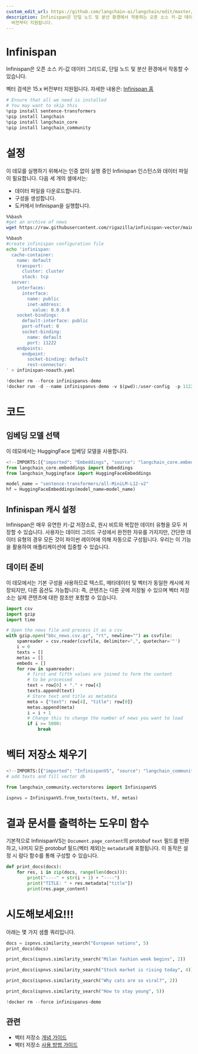```yaml
---
custom_edit_url: https://github.com/langchain-ai/langchain/edit/master/docs/docs/integrations/vectorstores/infinispanvs.ipynb
description: Infinispan은 단일 노드 및 분산 환경에서 작동하는 오픈 소스 키-값 데이터 그리드입니다. 벡터 검색 기능이 15.x
  버전부터 지원됩니다.
---
```


# Infinispan

Infinispan은 오픈 소스 키-값 데이터 그리드로, 단일 노드 및 분산 환경에서 작동할 수 있습니다.

벡터 검색은 15.x 버전부터 지원됩니다.
자세한 내용은: [Infinispan 홈](https://infinispan.org)

```python
# Ensure that all we need is installed
# You may want to skip this
%pip install sentence-transformers
%pip install langchain
%pip install langchain_core
%pip install langchain_community
```


# 설정

이 데모를 실행하기 위해서는 인증 없이 실행 중인 Infinispan 인스턴스와 데이터 파일이 필요합니다.
다음 세 개의 셀에서는:
- 데이터 파일을 다운로드합니다.
- 구성을 생성합니다.
- 도커에서 Infinispan을 실행합니다.

```bash
%%bash
#get an archive of news
wget https://raw.githubusercontent.com/rigazilla/infinispan-vector/main/bbc_news.csv.gz
```


```bash
%%bash
#create infinispan configuration file
echo 'infinispan:
  cache-container: 
    name: default
    transport: 
      cluster: cluster 
      stack: tcp 
  server:
    interfaces:
      interface:
        name: public
        inet-address:
          value: 0.0.0.0 
    socket-bindings:
      default-interface: public
      port-offset: 0        
      socket-binding:
        name: default
        port: 11222
    endpoints:
      endpoint:
        socket-binding: default
        rest-connector:
' > infinispan-noauth.yaml
```


```python
!docker rm --force infinispanvs-demo
!docker run -d --name infinispanvs-demo -v $(pwd):/user-config  -p 11222:11222 infinispan/server:15.0 -c /user-config/infinispan-noauth.yaml
```


# 코드

## 임베딩 모델 선택

이 데모에서는
HuggingFace 임베딩 모델을 사용합니다.

```python
<!--IMPORTS:[{"imported": "Embeddings", "source": "langchain_core.embeddings", "docs": "https://api.python.langchain.com/en/latest/embeddings/langchain_core.embeddings.embeddings.Embeddings.html", "title": "Infinispan"}, {"imported": "HuggingFaceEmbeddings", "source": "langchain_huggingface", "docs": "https://api.python.langchain.com/en/latest/embeddings/langchain_huggingface.embeddings.huggingface.HuggingFaceEmbeddings.html", "title": "Infinispan"}]-->
from langchain_core.embeddings import Embeddings
from langchain_huggingface import HuggingFaceEmbeddings

model_name = "sentence-transformers/all-MiniLM-L12-v2"
hf = HuggingFaceEmbeddings(model_name=model_name)
```


## Infinispan 캐시 설정

Infinispan은 매우 유연한 키-값 저장소로, 원시 비트와 복잡한 데이터 유형을 모두 저장할 수 있습니다.
사용자는 데이터 그리드 구성에서 완전한 자유를 가지지만, 간단한 데이터 유형의 경우 모든 것이 파이썬 레이어에 의해 자동으로 구성됩니다. 우리는 이 기능을 활용하여 애플리케이션에 집중할 수 있습니다.

## 데이터 준비

이 데모에서는 기본 구성을 사용하므로 텍스트, 메타데이터 및 벡터가 동일한 캐시에 저장되지만, 다른 옵션도 가능합니다: 즉, 콘텐츠는 다른 곳에 저장될 수 있으며 벡터 저장소는 실제 콘텐츠에 대한 참조만 포함할 수 있습니다.

```python
import csv
import gzip
import time

# Open the news file and process it as a csv
with gzip.open("bbc_news.csv.gz", "rt", newline="") as csvfile:
    spamreader = csv.reader(csvfile, delimiter=",", quotechar='"')
    i = 0
    texts = []
    metas = []
    embeds = []
    for row in spamreader:
        # first and fifth values are joined to form the content
        # to be processed
        text = row[0] + "." + row[4]
        texts.append(text)
        # Store text and title as metadata
        meta = {"text": row[4], "title": row[0]}
        metas.append(meta)
        i = i + 1
        # Change this to change the number of news you want to load
        if i >= 5000:
            break
```


# 벡터 저장소 채우기

```python
<!--IMPORTS:[{"imported": "InfinispanVS", "source": "langchain_community.vectorstores", "docs": "https://api.python.langchain.com/en/latest/vectorstores/langchain_community.vectorstores.infinispanvs.InfinispanVS.html", "title": "Infinispan"}]-->
# add texts and fill vector db

from langchain_community.vectorstores import InfinispanVS

ispnvs = InfinispanVS.from_texts(texts, hf, metas)
```


# 결과 문서를 출력하는 도우미 함수

기본적으로 InfinispanVS는 `Document.page_content`의 protobuf `ŧext` 필드를 반환하고, 나머지 모든 protobuf 필드(벡터 제외)는 `metadata`에 포함됩니다. 이 동작은 설정 시 람다 함수를 통해 구성할 수 있습니다.

```python
def print_docs(docs):
    for res, i in zip(docs, range(len(docs))):
        print("----" + str(i + 1) + "----")
        print("TITLE: " + res.metadata["title"])
        print(res.page_content)
```


# 시도해보세요!!!

아래는 몇 가지 샘플 쿼리입니다.

```python
docs = ispnvs.similarity_search("European nations", 5)
print_docs(docs)
```


```python
print_docs(ispnvs.similarity_search("Milan fashion week begins", 2))
```


```python
print_docs(ispnvs.similarity_search("Stock market is rising today", 4))
```


```python
print_docs(ispnvs.similarity_search("Why cats are so viral?", 2))
```


```python
print_docs(ispnvs.similarity_search("How to stay young", 5))
```


```python
!docker rm --force infinispanvs-demo
```


## 관련

- 벡터 저장소 [개념 가이드](/docs/concepts/#vector-stores)
- 벡터 저장소 [사용 방법 가이드](/docs/how_to/#vector-stores)